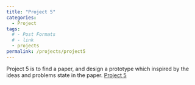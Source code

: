 ```yaml
---
title: "Project 5"
categories:
  - Project
tags:
  # - Post Formats
  # - link
  - projects
permalink: /projects/project5
---
```


Project 5 is to find a paper, and design a prototype which inspired by the ideas and problems state in the paper.
[Project 5](../files/project5.pdf)
